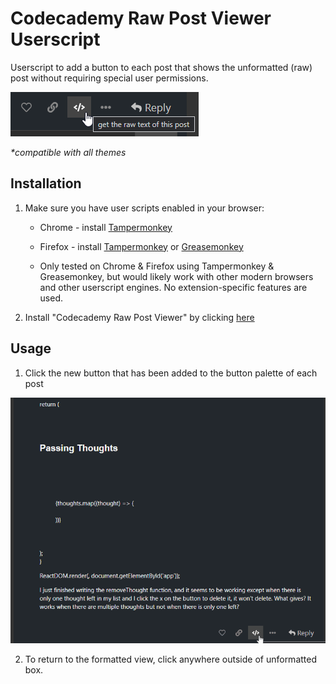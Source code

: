 # Codecademy Raw Post Viewer Userscript

Userscript to add a button to each post that shows the unformatted (raw) post without requiring special user permissions.

![raw button](images/raw-button.png)

_*compatible with all themes_

## Installation

1. Make sure you have user scripts enabled in your browser:

    * Chrome - install [Tampermonkey](https://chrome.google.com/webstore/detail/tampermonkey/dhdgffkkebhmkfjojejmpbldmpobfkfo)
    * Firefox - install [Tampermonkey](https://addons.mozilla.org/firefox/addon/tampermonkey/) or [Greasemonkey](https://addons.mozilla.org/firefox/addon/greasemonkey/)

    * Only tested on Chrome & Firefox using Tampermonkey & Greasemonkey, but would likely work with other modern browsers and other userscript engines. No extension-specific features are used.

2. Install "Codecademy Raw Post Viewer" by clicking [here](https://github.com/selectlearns/codecademy-forums-userscripts/raw/main/cc-forums-raw-viewer.user.js)

## Usage

1. Click the new button that has been added to the button palette of each post

![raw post](images/raw-post.gif)

2. To return to the formatted view, click anywhere outside of unformatted box.